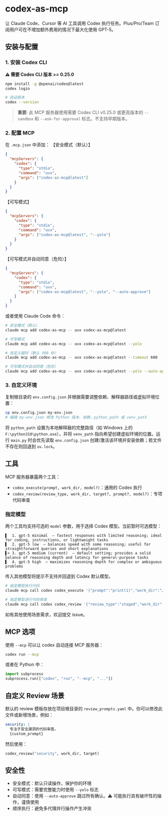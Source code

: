 # codex-as-mcp

让 Claude Code、Cursor 等 AI 工具调用 Codex 执行任务。Plus/Pro/Team 订阅用户可在不增加额外费用的情况下最大化使用 GPT-5。

## 安装与配置

### 1. 安装 Codex CLI

**⚠️ 需要 Codex CLI 版本 >= 0.25.0**

```bash
npm install -g @openai/codex@latest
codex login

# 验证版本
codex --version
```

> **重要**: 此 MCP 服务器使用需要 Codex CLI v0.25.0 或更高版本的 `--sandbox` 和 `--ask-for-approval` 标志。不支持早期版本。

### 2. 配置 MCP

在 `.mcp.json` 中添加：
【安全模式（默认）】
```json
{
  "mcpServers": {
    "codex": {
      "type": "stdio",
      "command": "uvx",
      "args": ["codex-as-mcp@latest"]
    }
  }
}
```

【可写模式】
```json
{
  "mcpServers": {
    "codex": {
      "type": "stdio",
      "command": "uvx",
      "args": ["codex-as-mcp@latest", "--yolo"]
    }
  }
}
```

【可写模式并自动同意（危险）】
```json
{
  "mcpServers": {
    "codex": {
      "type": "stdio",
      "command": "uvx",
      "args": ["codex-as-mcp@latest", "--yolo", "--auto-approve"]
    }
  }
}
```

或者使用 Claude Code 命令：
```bash
# 安全模式（默认）
claude mcp add codex-as-mcp -- uvx codex-as-mcp@latest

# 可写模式
claude mcp add codex-as-mcp -- uvx codex-as-mcp@latest --yolo

# 自定义超时（默认 300 秒）
claude mcp add codex-as-mcp -- uvx codex-as-mcp@latest --timeout 600

# 可写模式并自动同意（危险）
claude mcp add codex-as-mcp -- uvx codex-as-mcp@latest --yolo --auto-approve
```

### 3. 自定义环境

复制根目录的 `env.config.json` 并根据需要调整依赖、解释器路径或虚拟环境位置：

```bash
cp env.config.json my-env.json
# 编辑 my-env.json 修改 Python 版本、依赖、python_path 或 venv_path
```

将 `python_path` 设置为本地解释器的完整路径（如 Windows 上的 `F:\python310\python.exe`），并将 `venv_path` 指向希望创建虚拟环境的位置。运行 `main.py` 时会优先读取 `env.config.json` 创建/激活该环境并安装依赖；若文件不存在则回退到 `uv.lock`。

## 工具

MCP 服务器暴露两个工具：
- `codex_execute(prompt, work_dir, model?)`：通用的 Codex 执行
- `codex_review(review_type, work_dir, target?, prompt?, model?)`：专项代码审查

### 指定模型

两个工具均支持可选的 `model` 参数，用于选择 Codex 模型。当前暂时可选模型：

```log
▌  1. gpt-5 minimal  — fastest responses with limited reasoning; ideal for coding, instructions, or lightweight tasks
▌  2. gpt-5 low  — balances speed with some reasoning; useful for straightforward queries and short explanations
▌> 3. gpt-5 medium (current)  — default setting; provides a solid balance of reasoning depth and latency for general-purpose tasks
▌  4. gpt-5 high  — maximizes reasoning depth for complex or ambiguous problems
```

传入其他模型将提示不支持并回退到 Codex 默认模型。

```bash
# 指定模型执行代码
claude mcp call codex codex_execute '{"prompt":"print(1)","work_dir":"/path","model":"gpt-5 high"}'

# 指定模型进行代码审查
claude mcp call codex codex_review '{"review_type":"staged","work_dir":"/path","model":"gpt-5 low"}'
```

如有其他使用场景需求，欢迎提交 issue。

## MCP 选项

使用 `--mcp` 可以让 codex 自动连接 MCP 服务器：

```bash
codex run --mcp
```

或者在 Python 中：

```python
import subprocess
subprocess.run(["codex", "run", "--mcp", "..."])
```

## 自定义 Review 场景

默认的 review 模板存放在项目根目录的 `review_prompts.yaml` 中。你可以修改此文件或新增场景，例如：

```yaml
security: |
  专注于安全漏洞的代码审查。
  {custom_prompt}
```

然后使用：

```python
codex_review("security", work_dir, target)
```

## 安全性

- 安全模式：默认只读操作，保护你的环境
- 可写模式：需要完整能力时使用 `--yolo` 标志
- 自动同意：使用 `--auto-approve` 跳过所有确认。⚠️ 可能执行具有破坏性的操作，谨慎使用
- 顺序执行：避免多代理并行操作产生冲突


